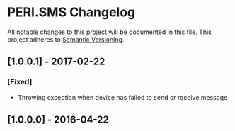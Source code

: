 # PERI.SMS Changelog

All notable changes to this project will be documented in this file.
This project adheres to [Semantic Versioning](http://semver.org/).

## [1.0.0.1] - 2017-02-22
### [Fixed]
- Throwing exception when device has failed to send or receive message

## [1.0.0.0] - 2016-04-22